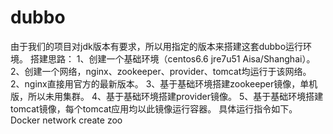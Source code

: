 # dubbo
由于我们的项目对jdk版本有要求，所以用指定的版本来搭建这套dubbo运行环境。
搭建思路：
1、创建一个基础环境（centos6.6 jre7u51 Aisa/Shanghai）。
2、创建一个网络，nginx、zookeeper、provider、tomcat均运行于该网络。
2、nginx直接用官方的最新版本。
3、基于基础环境搭建zookeeper镜像，单机版，所以未用集群。
4、基于基础环境搭建provider镜像。
5、基于基础环境搭建tomcat镜像，每个tomcat应用均以此镜像运行容器。
具体运行指令如下。
Docker network create zoo
